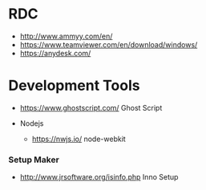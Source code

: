 # RDC
*   http://www.ammyy.com/en/
*   https://www.teamviewer.com/en/download/windows/
*   https://anydesk.com/

# Development Tools
  * https://www.ghostscript.com/ Ghost Script
  
  * Nodejs
    *  https://nwjs.io/ node-webkit
    
### Setup Maker
  * http://www.jrsoftware.org/isinfo.php Inno Setup 
   
  
